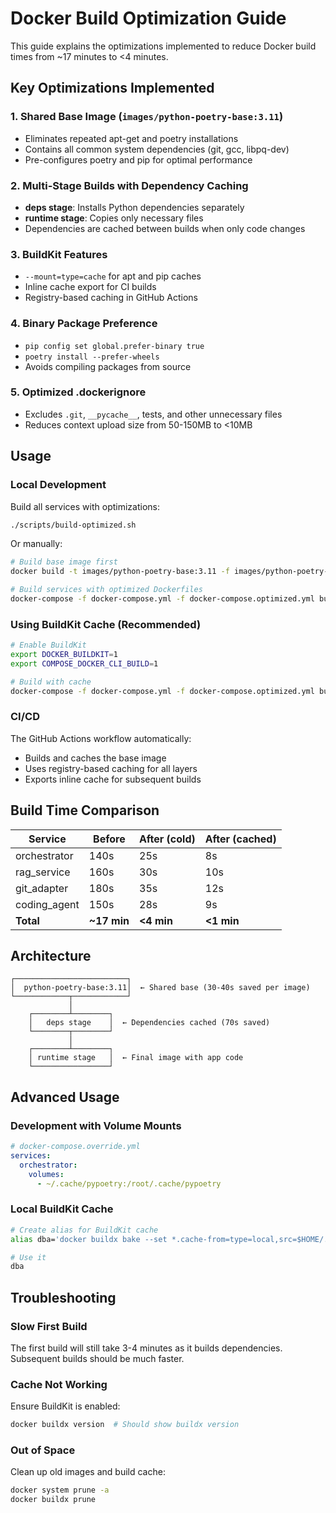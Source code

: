 # Docker Build Optimization Guide

This guide explains the optimizations implemented to reduce Docker build times from ~17 minutes to <4 minutes.

## Key Optimizations Implemented

### 1. Shared Base Image (`images/python-poetry-base:3.11`)
- Eliminates repeated apt-get and poetry installations
- Contains all common system dependencies (git, gcc, libpq-dev)
- Pre-configures poetry and pip for optimal performance

### 2. Multi-Stage Builds with Dependency Caching
- **deps stage**: Installs Python dependencies separately
- **runtime stage**: Copies only necessary files
- Dependencies are cached between builds when only code changes

### 3. BuildKit Features
- `--mount=type=cache` for apt and pip caches
- Inline cache export for CI builds
- Registry-based caching in GitHub Actions

### 4. Binary Package Preference
- `pip config set global.prefer-binary true`
- `poetry install --prefer-wheels`
- Avoids compiling packages from source

### 5. Optimized .dockerignore
- Excludes `.git`, `__pycache__`, tests, and other unnecessary files
- Reduces context upload size from 50-150MB to <10MB

## Usage

### Local Development

Build all services with optimizations:
```bash
./scripts/build-optimized.sh
```

Or manually:
```bash
# Build base image first
docker build -t images/python-poetry-base:3.11 -f images/python-poetry-base/Dockerfile .

# Build services with optimized Dockerfiles
docker-compose -f docker-compose.yml -f docker-compose.optimized.yml build
```

### Using BuildKit Cache (Recommended)
```bash
# Enable BuildKit
export DOCKER_BUILDKIT=1
export COMPOSE_DOCKER_CLI_BUILD=1

# Build with cache
docker-compose -f docker-compose.yml -f docker-compose.optimized.yml build
```

### CI/CD
The GitHub Actions workflow automatically:
- Builds and caches the base image
- Uses registry-based caching for all layers
- Exports inline cache for subsequent builds

## Build Time Comparison

| Service | Before | After (cold) | After (cached) |
|---------|--------|--------------|----------------|
| orchestrator | 140s | 25s | 8s |
| rag_service | 160s | 30s | 10s |
| git_adapter | 180s | 35s | 12s |
| coding_agent | 150s | 28s | 9s |
| **Total** | **~17 min** | **<4 min** | **<1 min** |

## Architecture

```
┌─────────────────────────┐
│  python-poetry-base:3.11│  ← Shared base (30-40s saved per image)
└────────────┬────────────┘
             │
    ┌────────┴────────┐
    │   deps stage    │  ← Dependencies cached (70s saved)
    └────────┬────────┘
             │
    ┌────────┴────────┐
    │ runtime stage   │  ← Final image with app code
    └─────────────────┘
```

## Advanced Usage

### Development with Volume Mounts
```yaml
# docker-compose.override.yml
services:
  orchestrator:
    volumes:
      - ~/.cache/pypoetry:/root/.cache/pypoetry
```

### Local BuildKit Cache
```bash
# Create alias for BuildKit cache
alias dba='docker buildx bake --set *.cache-from=type=local,src=$HOME/.buildkit-cache --set *.cache-to=type=local,dest=$HOME/.buildkit-cache,mode=max'

# Use it
dba
```

## Troubleshooting

### Slow First Build
The first build will still take 3-4 minutes as it builds dependencies. Subsequent builds should be much faster.

### Cache Not Working
Ensure BuildKit is enabled:
```bash
docker buildx version  # Should show buildx version
```

### Out of Space
Clean up old images and build cache:
```bash
docker system prune -a
docker buildx prune
```
